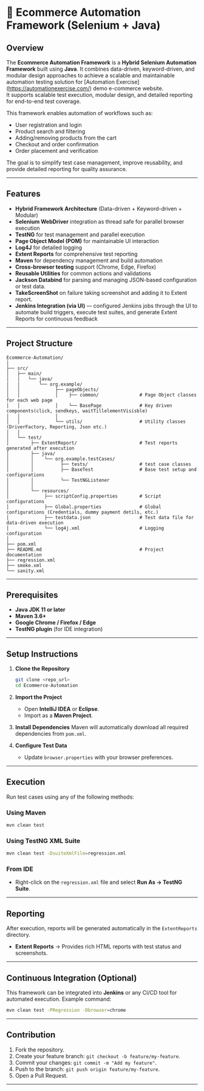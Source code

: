 # 🛒 Ecommerce Automation Framework (Selenium + Java)

## Overview

The **Ecommerce Automation Framework** is a **Hybrid Selenium Automation Framework** built using **Java**. 
It combines data-driven, keyword-driven, and modular design approaches to achieve a scalable and maintainable 
automation testing solution for [Automation Exercise] (https://automationexercise.com/) demo e-commerce website.  
It supports scalable test execution, modular design, and detailed reporting for end-to-end test coverage.

This framework enables automation of workflows such as:
- User registration and login
- Product search and filtering
- Adding/removing products from the cart
- Checkout and order confirmation
- Order placement and verification

The goal is to simplify test case management, improve reusability, and provide detailed reporting for quality assurance.

---

## Features

- **Hybrid Framework Architecture** (Data-driven + Keyword-driven + Modular)
- **Selenium WebDriver** integration as thread safe for parallel browser execution
- **TestNG** for test management and parallel execution
- **Page Object Model (POM)** for maintainable UI interaction
- **Log4J** for detailed logging 
- **Extent Reports** for comprehensive test reporting
- **Maven** for dependency management and build automation
- **Cross-browser testing** support (Chrome, Edge, Firefox)
- **Reusable Utilities** for common actions and validations
- **Jackson Databind** for parsing and managing JSON-based configuration or test data.
- **TakeScreenShot** on failure taking screenshot and adding it to Extent report.
- **Jenkins Integration (via UI)** — configured Jenkins jobs through the UI to automate build triggers, execute test suites, and generate Extent Reports for continuous feedback

---

## Project Structure

```
Ecommerce-Automation/
│
├── src/
│   ├── main/
│   │   └── java/
|   |       └── org.example/
│   │             ├── pageObjects/               
│   │             │    ├── common/               # Page Object classes for each web page
│   │             │    └── BasePage              # Key driven components(click, sendkeys, waitTillelementVisisble)
│   │             │ 
│   │             └── utils/                     # Utility classes (DriverFactory, Reporting, Json etc.)
│   │   
│   └── test/
│        ├── ExtentReport/                       # Test reports generated after execution
│        ├── java/
│        │    └── org.example.testCases/
│        │          ├── tests/                   # test case classes
│        │          ├── BaseTest                 # Base test setup and configurations
│        │          └── TestNGListener 
│        │
│        └── resources/
│             ├── scriptConfig.properties        # Script configurations
│             ├── Global.properties              # Global configurations (Credentials, dummy payment detils, etc.)
│             ├── testdata.json                  # Test data file for data-driven execution
│             └── log4j.xml                      # Logging configuration
│                    
├── pom.xml    
├── README.md                                    # Project documentation
├── regression.xml
├── smoke.xml
└── sanity.xml                        
```

---

## Prerequisites

- **Java JDK 11 or later**
- **Maven 3.6+**
- **Google Chrome / Firefox / Edge**
- **TestNG plugin** (for IDE integration)

---

## Setup Instructions

1. **Clone the Repository**
   ```bash
   git clone <repo_url>
   cd Ecommerce-Automation
   ```

2. **Import the Project**
   - Open **IntelliJ IDEA** or **Eclipse**.
   - Import as a **Maven Project**.

3. **Install Dependencies**
   Maven will automatically download all required dependencies from `pom.xml`.

4. **Configure Test Data**
   - Update `browser.properties` with your browser preferences.

---

## Execution

Run test cases using any of the following methods:

### Using Maven
```bash
mvn clean test
```

### Using TestNG XML Suite
```bash
mvn clean test -DsuiteXmlFile=regression.xml
```

### From IDE
- Right-click on the `regression.xml` file and select **Run As → TestNG Suite**.

---

## Reporting

After execution, reports will be generated automatically in the `ExtentReports` directory.

- **Extent Reports** → Provides rich HTML reports with test status and screenshots.

---


## Continuous Integration (Optional)

This framework can be integrated into **Jenkins** or any CI/CD tool for automated execution. Example command:

```bash
mvn clean test -PRegression -Dbrowser=chrome
```

---

## Contribution

1. Fork the repository.
2. Create your feature branch: `git checkout -b feature/my-feature`.
3. Commit your changes: `git commit -m "Add my feature"`.
4. Push to the branch: `git push origin feature/my-feature`.
5. Open a Pull Request.

---

